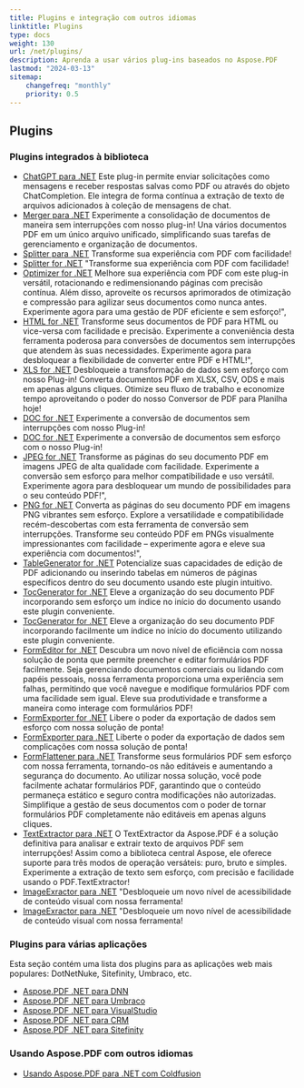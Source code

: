 ```yaml
---
title: Plugins e integração com outros idiomas
linktitle: Plugins
type: docs
weight: 130
url: /net/plugins/
description: Aprenda a usar vários plug-ins baseados no Aspose.PDF
lastmod: "2024-03-13"
sitemap:
    changefreq: "monthly"
    priority: 0.5
---
```


## Plugins

### Plugins integrados à biblioteca

* [ChatGPT para .NET](chatgpt/) Este plug-in permite enviar solicitações como mensagens e receber respostas salvas como PDF ou através do objeto ChatCompletion. Ele integra de forma contínua a extração de texto de arquivos adicionados à coleção de mensagens de chat.
* [Merger para .NET](merger/) Experimente a consolidação de documentos de maneira sem interrupções com nosso plug-in! Una vários documentos PDF em um único arquivo unificado, simplificando suas tarefas de gerenciamento e organização de documentos.
* [Splitter para .NET](splitter/) Transforme sua experiência com PDF com facilidade!
* [Splitter for .NET](splitter/) "Transforme sua experiência com PDF com facilidade!
* [Optimizer for .NET](optimizer/) Melhore sua experiência com PDF com este plug-in versátil, rotacionando e redimensionando páginas com precisão contínua. Além disso, aproveite os recursos aprimorados de otimização e compressão para agilizar seus documentos como nunca antes. Experimente agora para uma gestão de PDF eficiente e sem esforço!",
* [HTML for .NET](html/) Transforme seus documentos de PDF para HTML ou vice-versa com facilidade e precisão. Experimente a conveniência desta ferramenta poderosa para conversões de documentos sem interrupções que atendem às suas necessidades. Experimente agora para desbloquear a flexibilidade de converter entre PDF e HTML!",
* [XLS for .NET](xls/) Desbloqueie a transformação de dados sem esforço com nosso Plug-in! Converta documentos PDF em XLSX, CSV, ODS e mais em apenas alguns cliques. Otimize seu fluxo de trabalho e economize tempo aproveitando o poder do nosso Conversor de PDF para Planilha hoje!
* [DOC for .NET](doc/) Experimente a conversão de documentos sem interrupções com nosso Plug-in!
* [DOC for .NET](doc/) Experimente a conversão de documentos sem esforço com o nosso Plug-in!
* [JPEG for .NET](jpeg/) Transforme as páginas do seu documento PDF em imagens JPEG de alta qualidade com facilidade. Experimente a conversão sem esforço para melhor compatibilidade e uso versátil. Experimente agora para desbloquear um mundo de possibilidades para o seu conteúdo PDF!",
* [PNG for .NET](png/) Converta as páginas do seu documento PDF em imagens PNG vibrantes sem esforço. Explore a versatilidade e compatibilidade recém-descobertas com esta ferramenta de conversão sem interrupções. Transforme seu conteúdo PDF em PNGs visualmente impressionantes com facilidade – experimente agora e eleve sua experiência com documentos!",
* [TableGenerator for .NET](tablegenerator/) Potencialize suas capacidades de edição de PDF adicionando ou inserindo tabelas em números de páginas específicos dentro do seu documento usando este plugin intuitivo.
* [TocGenerator for .NET](tocgenerator/) Eleve a organização do seu documento PDF incorporando sem esforço um índice no início do documento usando este plugin conveniente.
* [TocGenerator for .NET](tocgenerator/) Eleve a organização do seu documento PDF incorporando facilmente um índice no início do documento utilizando este plugin conveniente.
* [FormEditor for .NET](formeditor/) Descubra um novo nível de eficiência com nossa solução de ponta que permite preencher e editar formulários PDF facilmente. Seja gerenciando documentos comerciais ou lidando com papéis pessoais, nossa ferramenta proporciona uma experiência sem falhas, permitindo que você navegue e modifique formulários PDF com uma facilidade sem igual. Eleve sua produtividade e transforme a maneira como interage com formulários PDF!
* [FormExporter for .NET](formexporter/) Libere o poder da exportação de dados sem esforço com nossa solução de ponta!
* [FormExporter para .NET](formexporter/) Liberte o poder da exportação de dados sem complicações com nossa solução de ponta!
* [FormFlattener para .NET](formflattener/) Transforme seus formulários PDF sem esforço com nossa ferramenta, tornando-os não editáveis e aumentando a segurança do documento. Ao utilizar nossa solução, você pode facilmente achatar formulários PDF, garantindo que o conteúdo permaneça estático e seguro contra modificações não autorizadas. Simplifique a gestão de seus documentos com o poder de tornar formulários PDF completamente não editáveis em apenas alguns cliques.
* [TextExtractor para .NET](textextractor/) O TextExtractor da Aspose.PDF é a solução definitiva para analisar e extrair texto de arquivos PDF sem interrupções! Assim como a biblioteca central Aspose, ele oferece suporte para três modos de operação versáteis: puro, bruto e simples. Experimente a extração de texto sem esforço, com precisão e facilidade usando o PDF.TextExtractor!
* [ImageExractor para .NET](imageextractor/) "Desbloqueie um novo nível de acessibilidade de conteúdo visual com nossa ferramenta!
* [ImageExractor para .NET](imageextractor/) "Desbloqueie um novo nível de acessibilidade de conteúdo visual com nossa ferramenta!

### Plugins para várias aplicações

Esta seção contém uma lista dos plugins para as aplicações web mais populares: DotNetNuke, Sitefinity, Umbraco, etc.

* [Aspose.PDF .NET para DNN](/pdf/net/aspose-pdf-net-for-dnn/)
* [Aspose.PDF .NET para Umbraco](/pdf/net/aspose-pdf-net-for-umbraco/)
* [Aspose.PDF .NET para VisualStudio](/pdf/net/aspose-pdf-net-for-visualstudio/)
* [Aspose.PDF .NET para CRM](/pdf/net/aspose-pdf-net-for-crm/)
* [Aspose.PDF .NET para Sitefinity](/pdf/net/aspose-pdf-net-for-sitefinity/)

### Usando Aspose.PDF com outros idiomas

* [Usando Aspose.PDF para .NET com Coldfusion](/pdf/net/aspose-pdf-net-for-coldfusion/)
